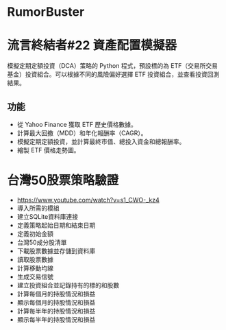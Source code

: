 # RumorBuster

# 流言終結者#22 資產配置模擬器
模擬定期定額投資（DCA）策略的 Python 程式，預設標的為 ETF（交易所交易基金）投資組合。可以根據不同的風險偏好選擇 ETF 投資組合，並查看投資回測結果。

## 功能
- 從 Yahoo Finance 獲取 ETF 歷史價格數據。
- 計算最大回撤（MDD）和年化報酬率（CAGR）。
- 模擬定期定額投資，並計算最終市值、總投入資金和總報酬率。
- 繪製 ETF 價格走勢圖。

# 台灣50股票策略驗證 
- https://www.youtube.com/watch?v=s1_CWO-_kz4
- 導入所需的模組
- 建立SQLite資料庫連接
- 定義策略起始日期和結束日期
- 定義初始金額
- 台灣50成分股清單
- 下載股票數據並存儲到資料庫
- 讀取股票數據
- 計算移動均線
- 生成交易信號
- 建立投資組合並記錄持有的標的和股數
- 計算每個月的持股情況和損益
- 顯示每個月的持股情況和損益
- 計算每半年的持股情況和損益
- 顯示每半年的持股情況和損益
